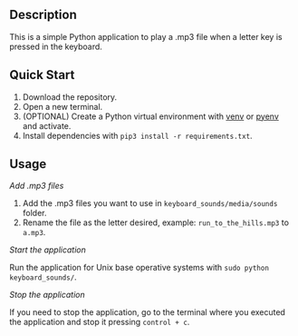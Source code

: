 ## Description

This is a simple Python application to play a .mp3 file when a letter key is pressed in the keyboard.

## Quick Start

1. Download the repository.
2. Open a new terminal.
3. (OPTIONAL) Create a Python virtual environment with [venv](https://docs.python.org/3/tutorial/venv.html) or [pyenv](https://pypi.org/project/pyvenv/) and activate.
4. Install dependencies with `pip3 install -r requirements.txt`.


## Usage

*Add .mp3 files*

1. Add the .mp3 files you want to use in `keyboard_sounds/media/sounds` folder.
2. Rename the file as the letter desired, example: `run_to_the_hills.mp3` to `a.mp3`.

*Start the application*

Run the application for Unix base operative systems with `sudo python keyboard_sounds/`.

*Stop the application*

If you need to stop the application, go to the terminal where you executed the application and stop it pressing `control + c`.
